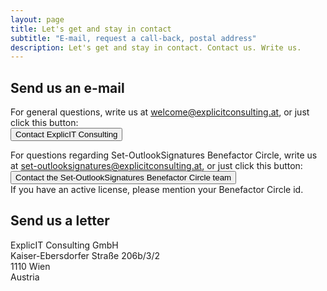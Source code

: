 ```yaml
---
layout: page
title: Let's get and stay in contact
subtitle: "E-mail, request a call-back, postal address"
description: Let's get and stay in contact. Contact us. Write us.
---
```

## Send us an e-mail
For general questions, write us at <a href="mailto:welcome@explicitconsulting.at">welcome@explicitconsulting.at</a>, or just click this button:<br><a href="mailto:welcome@explicitconsulting.at"><button class="button is-link is-normal is-responsive is-hover">Contact ExplicIT Consulting</button></a>

For questions regarding Set-OutlookSignatures Benefactor Circle, write us at <a href="mailto:set-outlooksignatures@explicitconsulting.at">set-outlooksignatures@explicitconsulting.at</a>, or just click this button:<br><a href="mailto:set-outlooksignatures@explicitconsulting.at"><button class="button is-link is-normal is-responsive is-hover">Contact the Set-OutlookSignatures Benefactor Circle team</button></a><br>If you have an active license, please mention your Benefactor Circle id.

## Send us a letter
ExplicIT Consulting GmbH<br>Kaiser-Ebersdorfer Straße 206b/3/2<br>1110 Wien<br>Austria

<p>&nbsp;</p>
<p>&nbsp;</p>
<p>&nbsp;</p>
<p>&nbsp;</p>
<p>&nbsp;</p>